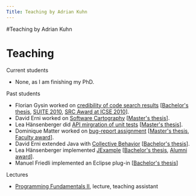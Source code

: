 ```yaml
---
Title: Teaching by Adrian Kuhn
---
```

#Teaching by Adrian Kuhn
# Teaching

Current students


-  None, as I am finishing my PhD.

Past students


-  Florian Gysin worked on [credibility of code search results](%base_url%/bender) [[Bachelor's thesis](%assets_url%/scgbib/?query=Gysi10c&filter=Year), [SUITE 2010](%assets_url%/scgbib/?query=Gysi10b&filter=Year), [SRC Award at ICSE 2010](%assets_url%/scgbib/?query=Gysi10a&filter=Year)].
-  David Erni worked on [Software Cartography](%base_url%/research/softwarecartography) [[Master's thesis](%assets_url%/scgbib/?query=Erni10a&filter=Year)].
-  Lea Hänsenberger did [API mirgration of unit tests](%base_url%/wiki/projects/archive/JUnit2JExample) [[Master's thesis](%assets_url%/scgbib/?query=Haen09a&filter=Year)].
-  Dominique Matter worked on [bug-report assignment](%base_url%/wiki/projects/archive/develect) [[Master's thesis](%assets_url%/scgbib/?query=Matt09b&filter=Year), [Faculty award](/news/DominiqueMatterFacultyPrize)].
-  David Erni extended Java with [Collective Behavior](%base_url%/wiki/alumni/adriankuhn/swarmbehavior) [[Bachelor's thesis](%assets_url%/scgbib/?query=Erni08a&filter=Year)].
-  Lea Hänsenberger implemented [JExample](%base_url%/research/jexample) [[Bachelor's thesis](%assets_url%/scgbib/?query=Haen08a&filter=Year), [Alumni award](http://www.iam.unibe.ch/alumni/AlumniPreis)].
-  Manuel Friedli implemented an Eclipse plug-in [[Bachelor's thesis](%assets_url%/scgbib/?query=Frie10a&filter=Year)]

Lectures


-  [Programming Fundamentals II](/teaching/p2), lecture, teaching assistant
